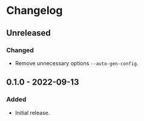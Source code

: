 # Changelog

## Unreleased

### Changed

- Remove unnecessary options `--auto-gen-config`.

## 0.1.0 - 2022-09-13

### Added

- Initial release.
